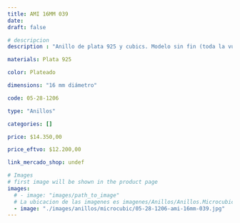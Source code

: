 ```yaml
---
title: AMI 16MM 039
date: 
draft: false

# descripcion
description : "Anillo de plata 925 y cubics. Modelo sin fin (toda la vuelta completa del anillo con cubics). Espectacular!"

materials: Plata 925

color: Plateado

dimensions: "16 mm diámetro"

code: 05-28-1206

type: "Anillos"

categories: []

price: $14.350,00

price_eftvo: $12.200,00

link_mercado_shop: undef

# Images
# first image will be shown in the product page
images:
  # - image: "images/path_to_image"
  # La ubicacion de las imagenes es imagenes/Anillos/Anillos.Microcubic/05-28-1206-ami-16mm-039
  - image: "./images/anillos/microcubic/05-28-1206-ami-16mm-039.jpg"
---
```

